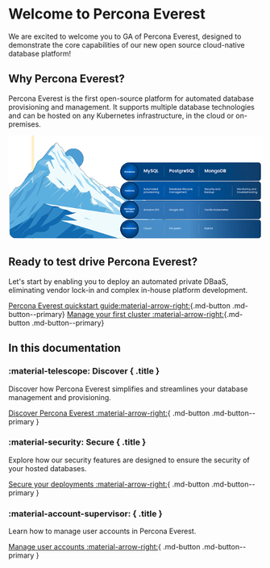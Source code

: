 # Welcome to Percona Everest

We are excited to welcome you to GA of Percona Everest, designed to demonstrate the core capabilities of our new open source cloud-native database platform!


## Why Percona Everest?

Percona Everest is the first open-source platform for automated database provisioning and management. It supports multiple database technologies and can be hosted on any Kubernetes infrastructure, in the cloud or on-premises.

![!image](images/everest_home_page.png)
  
## Ready to test drive Percona Everest?

Let's start by enabling you to deploy an automated private DBaaS, eliminating vendor lock-in and complex in-house platform development. 

[Percona Everest quickstart guide:material-arrow-right:](install/installEverest.md){.md-button .md-button--primary}  [Manage your first cluster :material-arrow-right:](use/db_provision.md){.md-button .md-button--primary}



## In this documentation

### :material-telescope: Discover { .title }

Discover how Percona Everest simplifies and streamlines your database management and provisioning.

[Discover Percona Everest :material-arrow-right:](features.md){ .md-button .md-button--primary }


### :material-security: Secure { .title }

Explore how our security features are designed to ensure the security of your hosted databases.

[Secure your deployments :material-arrow-right:](secure/user-auth.md){ .md-button .md-button--primary }


### :material-account-supervisor: { .title }

Learn how to manage user accounts in Percona Everest.

[Manage user accounts :material-arrow-right:](manage_users.md){ .md-button .md-button--primary }